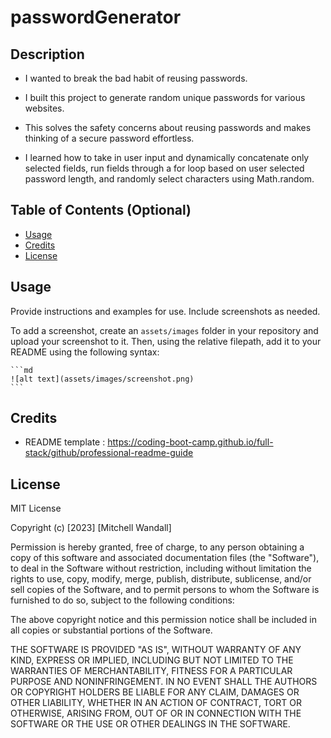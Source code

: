 # passwordGenerator


## Description

<!-- Provide a short description explaining the what, why, and how of your project. Use the following questions as a guide: -->

<!-- - What was your motivation? -->
- I wanted to break the bad habit of reusing passwords.
<!-- - Why did you build this project? (Note: the answer is not "Because it was a homework assignment.") -->
- I built this project to generate random unique passwords for various websites.
<!-- - What problem does it solve? -->
- This solves the safety concerns about reusing passwords and makes thinking of a secure password effortless.
<!-- - What did you learn? -->
- I learned how to take in user input and dynamically concatenate only selected fields, run fields through a for loop based on user selected password length, and randomly select characters using Math.random.

## Table of Contents (Optional)


- [Usage](#usage)
- [Credits](#credits)
- [License](#license)



## Usage

Provide instructions and examples for use. Include screenshots as needed.

To add a screenshot, create an `assets/images` folder in your repository and upload your screenshot to it. Then, using the relative filepath, add it to your README using the following syntax:

    ```md
    ![alt text](assets/images/screenshot.png)
    ```

## Credits

- README template : https://coding-boot-camp.github.io/full-stack/github/professional-readme-guide

## License

MIT License

Copyright (c) [2023] [Mitchell Wandall]

Permission is hereby granted, free of charge, to any person obtaining a copy
of this software and associated documentation files (the "Software"), to deal
in the Software without restriction, including without limitation the rights
to use, copy, modify, merge, publish, distribute, sublicense, and/or sell
copies of the Software, and to permit persons to whom the Software is
furnished to do so, subject to the following conditions:

The above copyright notice and this permission notice shall be included in all
copies or substantial portions of the Software.

THE SOFTWARE IS PROVIDED "AS IS", WITHOUT WARRANTY OF ANY KIND, EXPRESS OR
IMPLIED, INCLUDING BUT NOT LIMITED TO THE WARRANTIES OF MERCHANTABILITY,
FITNESS FOR A PARTICULAR PURPOSE AND NONINFRINGEMENT. IN NO EVENT SHALL THE
AUTHORS OR COPYRIGHT HOLDERS BE LIABLE FOR ANY CLAIM, DAMAGES OR OTHER
LIABILITY, WHETHER IN AN ACTION OF CONTRACT, TORT OR OTHERWISE, ARISING FROM,
OUT OF OR IN CONNECTION WITH THE SOFTWARE OR THE USE OR OTHER DEALINGS IN THE
SOFTWARE.

